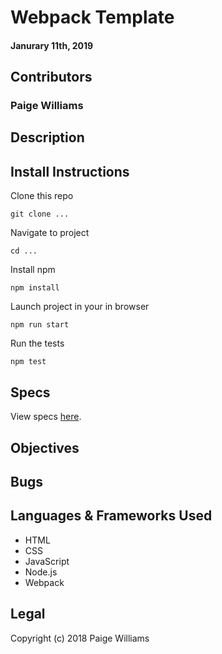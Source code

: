 # Webpack Template

#### Janurary 11th, 2019

## Contributors

### **Paige Williams**

## Description

## Install Instructions

Clone this repo

```
git clone ...
```

Navigate to project

```
cd ...
```

Install npm

```
npm install
```

Launch project in your in browser

```
npm run start
```

Run the tests

```
npm test
```
## Specs  

View specs [here](https://github.com/paigewilliams/providore-website/tree/master/spec/models).

## Objectives

## Bugs

## Languages & Frameworks Used

* HTML
* CSS
* JavaScript
* Node.js
* Webpack

## Legal

Copyright (c) 2018 Paige Williams
